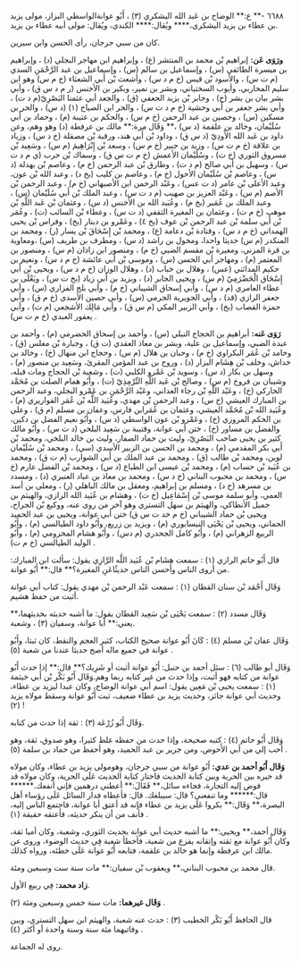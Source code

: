٦٦٨٨ -** ع:** الوضاح بن عَبد الله اليشكري (٣) ، أَبُو عوانةالواسطي البزاز، مولى يزيد بن عطاء بن يزيد اليشكري،**** ويُقال:**** الكندي، ويُقال: مولى أبيه عطاء بن يزيد.

كان من سبي جرجان، رأى الحسن وابن سيرين.

**ورَوَى عَن:** إبراهيم بْن محمد بن المنتشر (ع) ، وإبراهيم ابن مهاجر البجلي (د) ، وإبراهيم بن ميسرة الطائفي (س) ، وإسماعيل بن سالم (س) ، وإسماعيل بن عبد الرَّحْمَنِ السدي (م ت س) ، والأسود بْن قيس (خ م د س) ، وأشعث بْن أَبي الشعثاء (خ م س) وهو ابن سليم المحاربي، وأيوب السختياني، وبشر بن نمير، وبكير بن الأخنس (ر م د س ق) ، وأبي بشر بيان بن بشر (خ) ، وجابر بْن يزيد الجعفي (ق) ، والجعد أبي عثمنا البَصْرِيّ(م د ت) ، وأبي بشر جعفر بن أَبي وحشية (خ م د ت س) ، والحر ابن الصياح (١) (د س) ، والحر بن مسكين (س) ، وحصين بن عبد الرحمن (خ م س) ، والحكم بن عتيبة (م) ، وحماد بن أَبي سُلَيْمان، وخالد بن علقمة (د س) ،** وَقَال مرة:** مالك بن عرفطة (د) وهو وهم، وعن داود بن عَبد الله الأَودِيّ (د س ق) ، وداود بْن أَبي هند، ورقبة بْن مصقلة (خ د س) ، وزياد بن علاقة (خ م ت س) ، وزيد بن جبير (خ م س) ، وسعد بْن إِبْرَاهِيمَ (م س) ، وسَعِيد بْن مسروق الثوري (خ ت) ، وسُلَيْمان الأعمش (خ م ت س ق) ، وسماك بْن حرب (ي م د ت س) ، وسهيل بن أَبي صالح (م د ت) ، وطارق بْن عبد الرحمن (خ م) ، وعاصم بْن بهدلة (د س) ، وعاصم بْن سُلَيْمان الأحول (خ م) ، وعاصم بن كليب (بخ د) ، وعبد الله بْن عون، وعبد الأعلى بْن عامر (د ت عس) ، وعَبْد الرحمن ابن الأصبهاني (خ م) ، وعبد الرحمن بْن الأصم (م س) ، وعَبْد العزيز بن صهيب (م د ت س) ، وعبد الملك بْن أَبي سُلَيْمان (س) ، وعبد الملك بن عُمَير (بخ م) ، وعُبَيد الله بن الأخنس (د س) ، وعثمان بْن عَبد اللَّهِ بْن موهب (خ م ت) ، وعثمان بن المغيرة الثقفي (د ت س) ، وعطاء بْن السائب (ت) ، وعُمَر بْن أَبي سلمة بْن عبد الرحمن بْن عوف (بخ ٤) ، وعَمْرو بن دينار (بخ) ، وفراس بْن يحيى الهمداني (خ م د س) ، وقتادة بْن دعامة (ع) ، ومحمد بْن إِسْحَاقَ بْن يسار (ر) ، ومحمد بن المنكدر (م س) حديثا واحدا، ومخول بن راشد (د س) ، ومطرف بن طريف (س) ،ومعاوية بن قرة المزني، ومغيرة بْن مقسم الضبي (خ م) ، ومنصور ابن زاذان (م س) ، ومنصور بن المعتمر (م) ، ومهاجر أبي الحسن (س) ، وموسى بْن أَبي عائشة (خ م د س) ، ونعيم بن حكيم المدائني (عس) ، وهلال بن خباب (د) ، وهلال الوزان (خ م د س) ، ويحيى بْن أَبي إِسْحَاق الْحَضْرَمِيّ (م س) ، ويحيى الجابر (د) ، ويزيد بن أَبي زياد (بخ ت س) ، ويَعْلَى بن عطاء العامري (م د س) ، وأبي إسحاق الشيباني (خ م) ، وأبي بلج الفزاري (س) ، وأبي جعفر الرازي (قد) ، وأبي الجويرية الجرمي (س) ، وأبي حصين الأسدي (خ م ق) ، وأبي حمزة القصاب (بخ) ، وأبي الزبير المكي (م س ق) ، وأبي مَالِك الأشجعي (م ت) ، وأبي يعفور العبدي (خ م ت س) .

**رَوَى عَنه:** أبراهيم بن الحجاج النيلي (س) ، وأحمد بن إسحاق الحضرمي (م) ، وأحمد بن عبدة الضبي، وإسماعيل بن علية، وبشر بن معاذ العقدي (ت ق) ، وجبارة بْن مغلس (ق) ، وحامد بْن عُمَر البكراوي (خ م) ، وحبان بن هلال (م س) ، وحجاج ابن منهال (خ) ، وخالد بن خداش، وخلف بْن هِشَام البزار (د) ، وروح بن عبد المؤمن المقرئ، وسَعِيد بن منصور (م) ، وسهل بن بكار (د س) ، وسويد بْن عَمْرو الكلبي (ت) ، وشعبة بْن الحجاج ومات قبله، وشيبان بن فروخ (م س) ، وصالح بْن عَبد اللَّهِ التِّرْمِذِيّ (ت) ، وأَبُو همام الصلت بن مُحَمَّد الخاركي (خ) ، وعَبْد اللَّهِ بْن رجاء الغداني، وعَبْد الرَّحْمَنِ بن عَمْرو البجلي، وعبد الرحمن بن المبارك العيشي (خ س) ، وعبد الرحمن بْن مهدي، وعُبَيد اللَّه بْن عُمَر القواريري (م) ، وعُبَيد الله بْن مُحَمَّد العيشي، وعثمان بن عُمَرابن فارس، وعفان بن مسلم (م ق) ، وعلي بن الحكم المروزي (خ) ، وعَمْرو بْن عون الواسطي (د س) ، وأَبُو نعيم الفضل بن دكين، والفضل بن مساور (خ) ، ختن أبي عوانة، وقتيبة بن سَعِيد البلخي (د ت س) ، وأَبُو مالك كثير بن يحيى صاحب البَصْرِيّ، وليث بن حماد الصفار، وليث بن خالد البلخي، ومحمد بْن أَبي بكر المقدمي (م) ، ومحمد بن الحسن بن الزبير الأسدي (سي) ، ومحمد بْن سُلَيْمان لوين، ومحمد بْن طالب (ق) ، ومحمد بن عبد الملك بن أَبي الشوارب (م ت ق) ، ومحمد بن عُبَيد بْن حساب (م) ، ومحمد بْن عيسى ابن الطباع (د س) ، ومحمد بْن الفضل عارم (خ س) ، ومحمد بن محبوب البناني (خ د س) ، ومحمد بن معاذ بن عباد العنبري (د) ، ومسدد بن مسرهد (خ د) ، ومسلم بن إبراهيم، ومعقل بن مالك الباهلي (ر) ، ومعلى بن أسد العمي، وأبو سلمة موسى بْن إِسْمَاعِيل (خ ت) ، وهشام بن عُبَيد الله الرازي، والهيثم بن جميل الأنطاكي، والهيثم بن سهل التستري وهو آخر من روى عنه، ووكيع بْن الجراح، ويحيى بْن حماد الشيباني (خ م خد ت س ق) ختن أبي عوانة، ويحيى بن عبد الحميد الحماني، ويحيى بْن يَحْيَى النيسابوري (م) ، ويزيد بن زريع، وأَبُو داود الطيالسي (م) ، وأَبُو الربيع الزهراني (م) ، وأَبُو كامل الجحدري (م دس) ، وأَبُو هشام المخزومي (م) ، وأَبُو الوليد الطيالسي (خ م ت) .

قال أَبُو حاتم الرازي (١) : سمعت هِشَام بْن عُبَيد اللَّه الرَّازِي يقول: سألت ابن المبارك: من أروى الناس وأحسن الناس حديثًاعَنِ المغيرة؟** قال:** أَبُو عوانة.

وَقَال أَحْمَد بْن سنان القطان (١) : سمعت عَبْد الرحمن بْن مهدي يقول: كتاب أبي عوانة أثبت من حفظ هشيم.

وَقَال مسدد (٢) : سمعت يَحْيَى بْن سَعِيد القطان يقول: ما أشبه حديثه بحديثهما،** يعني:** أبا عوانة، وسفيان (٣) ، وشعبة.

وَقَال عفان بْن مسلم (٤) : كَانَ أَبُو عوانة صحيح الكتاب، كثير العجم والنقط، كان ثبتا، وأَبُو عوانة في جميع ماله أصح حديثا عندنا من شعبة (٥) .

وَقَال أبو طالب (٦) : سئل أحمد بن حنبل: أَبُو عوانة أثبت أو شَرِيك؟** قال:** إذا حدث أَبُو عوانة من كتابه فهو أثبت، وإذا حدث من غير كتابه ربما وهم.وَقَال أَبُو بَكْر بْن أَبي خيثمة (١) : سمعت يحيى بْن مَعِين يقول: اسم أبي عوانة الوضاح، وكان عبدا ليزيد بن عطاء، وحديث أبي عوانة جائز، وحديث يزيد بن عطاء ضعيف، ثبت أَبُو عوانة وسقط مولاه يزيد (٢) !

وَقَال أَبُو زُرْعَة (٣) : ثقة إذا حدث من كتابه.

وَقَال أَبُو حاتم (٤) : كتبه صحيحة، وإذا حدث من حفظه غلط كثيرا، وهو صدوق، ثقة، وهو أحب إلي من أبي الأَحوص، ومن جرير بن عبد الحميد، وهو أحفظ من حماد بن سلمة (٥) .

**وَقَال أَبُو أحمد بن عدي:** أَبُو عوانة من سبي جرجان، وهومولى يزيد بن عطاء، وكان مولاه قد خيره بين الحرية وبين كتابة الحديث فاختار كتابة الحديث عَلَى الحرية، وكان مولاه قد فوض إليه التجارة، فجاءه سائل،** فَقَالَ:** أعطني درهمين فإني أنفعك.****** قال:****** وما تنفعني؟ قال: سيبلغك. قال: فأعطاه فدار السائل عَلَى رؤساء أهل البصرة،** وَقَال:** بكروا عَلَى يزيد بن عطاء فإنه قد أعتق أبا عوانة، فاجتمع الناس إليه، فأنف من أن ينكر حديثه، فأعتقه حقيقة (١) .

وَقَال أحمد،** ويحيى:** ما أشبه حديث أبي عوانة بحديث الثوري، وشعبة، وكان أميا ثقة، وكان أَبُو عوانة مع ثقته وإتقانه يفزع من شعبة، فأخطأ شعبة فِي حديث الوضوء، وروى عن مالك ابن عرفطة وإنما هو خالد بن علقمة، فتابعه أَبُو عوانة عَلَى خطئه، ورواه كذلك.

قال محمد بن محبوب البناني،** ويعقوب بْن سفيان:** مات سنة ست وسبعين ومئة.

**زاد محمد:** فِي ربيع الأول.

**وَقَال غيرهما:** مات سنة خمس وسبعين ومئة (٢) .

قال الحافظ أَبُو بَكْر الخطيب (٣) : حدث عنه شعبة، والهيثم ابن سهل التستري، وبين وفاتيهما مئة سنة وسنة واحدة أو أكثر (٤) .

روى له الجماعة.